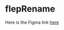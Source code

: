 # flepRename
Here is the Figma link [here](https://www.figma.com/design/EOM0DPxmM1FzGwxFeoItsE/Untitled?node-id=0-1&m=dev)

